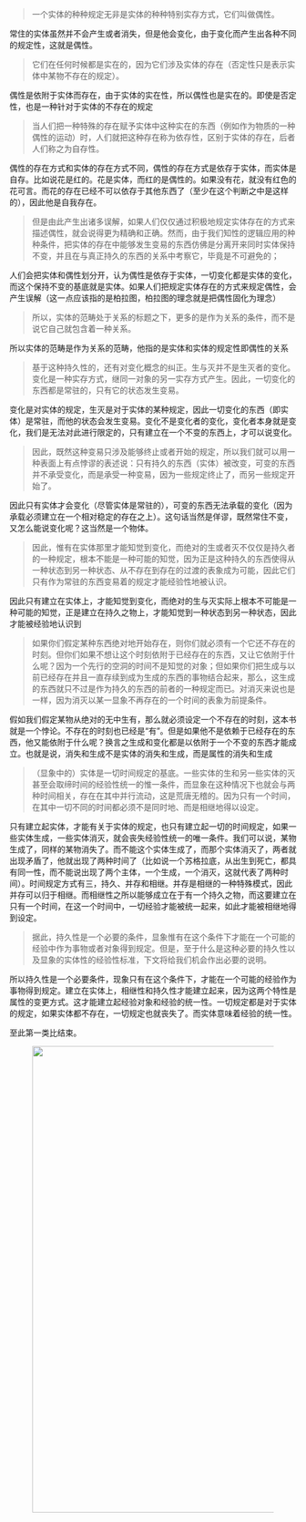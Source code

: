 <blockquote data-pid="2Mk8IeQf">一个实体的种种规定无非是实体的种种特别实存方式，它们叫做偶性。</blockquote><p data-pid="qmgfedGe">常住的实体虽然并不会产生或者消失，但是他会变化，由于变化而产生出各种不同的规定性，这就是偶性。</p><blockquote data-pid="QMv3mg3r">它们在任何时候都是实在的，因为它们涉及实体的存在（否定性只是表示实体中某物不存在的规定）。</blockquote><p data-pid="Yyzvf-xk">偶性是依附于实体而存在，由于实体的实在性，所以偶性也是实在的。即使是否定性，也是一种针对于实体的不存在的规定</p><blockquote data-pid="zCq9CSgu">当人们把一种特殊的存在赋予实体中这种实在的东西（例如作为物质的一种偶性的运动）时，人们就把这种存在称为依存性，区别于实体的存在，后者人们称之为自存性。</blockquote><p data-pid="RUaGXxlm">偶性的存在方式和实体的存在方式不同，偶性的存在方式是依存于实体，而实体是自存。比如说花是红的。花是实体，而红的是偶性的。如果没有花，就没有红色的花可言。而花的存在已经不可以依存于其他东西了（至少在这个判断之中是这样的），因此他是自我存在。</p><blockquote data-pid="RfW_QBTX">但是由此产生出诸多误解，如果人们仅仅通过积极地规定实体存在的方式来描述偶性，就会说得更为精确和正确。然而，由于我们知性的逻辑应用的种种条件，把实体的存在中能够发生变易的东西仿佛是分离开来同时实体保持不变，并且在与真正持久的东西的关系中考察它，毕竟是不可避免的；</blockquote><p data-pid="WL-ysnk_">人们会把实体和偶性划分开，认为偶性是依存于实体，一切变化都是实体的变化，而这个保持不变的基底就是实体。如果人们把规定实体存在的方式来规定偶性，会产生误解（这一点应该指的是柏拉图，柏拉图的理念就是把偶性固化为理念）</p><blockquote data-pid="ptzRzIrC">所以，实体的范畴处于关系的标题之下，更多的是作为关系的条件，而不是说它自己就包含着一种关系。</blockquote><p data-pid="1wzjbuUg">所以实体的范畴是作为关系的范畴，他指的是实体和实体的规定性即偶性的关系</p><blockquote data-pid="sOPMYqIX">基于这种持久性的，还有对变化概念的纠正。生与灭并不是生灭者的变化。变化是一种实存方式，继同一对象的另一实存方式产生。因此，一切变化的东西都是常驻的，只有它的状态发生变易。</blockquote><p data-pid="jazyGbsz">变化是对实体的规定，生灭是对于实体的某种规定，因此一切变化的东西（即实体）是常驻，而他的状态会发生变易。变化不是变化者的变化，变化者本身就是变化，我们是无法对此进行限定的，只有建立在一个不变的东西上，才可以说变化。</p><blockquote data-pid="pzXRQUfL">因此，既然这种变易只涉及能够终止或者开始的规定，所以我们就可以用一种表面上有点悖谬的表述说：只有持久的东西（实体）被改变，可变的东西并不承受变化，而是承受一种变易，因为一些规定终止了，而另一些规定开始了。</blockquote><p data-pid="dk7rlGc-">因此只有实体才会变化（尽管实体是常驻的），可变的东西无法承载的变化（因为承载必须建立在一个相对稳定的存在之上）。这句话当然是佯谬，既然常住不变，又怎么能说变化呢？这当然是一个物体。</p><blockquote data-pid="QCgWznhe">因此，惟有在实体那里才能知觉到变化，而绝对的生或者灭不仅仅是持久者的一种规定，根本不能是一种可能的知觉，因为正是这种持久的东西使得从一种状态到另一种状态、从不存在到存在的过渡的表象成为可能，因此它们只有作为常驻的东西变易着的规定才能经验性地被认识。</blockquote><p data-pid="j-Bdmwsr">因此只有建立在实体上，才能知觉到变化，而绝对的生与灭实际上根本不可能是一种可能的知觉，正是建立在持久之物上，才能知觉到一种状态到另一种状态，因此才能被经验地认识到</p><blockquote data-pid="mfs1fcPs">如果你们假定某种东西绝对地开始存在，则你们就必须有一个它还不存在的时刻。但你们如果不想让这个时刻依附于已经存在的东西，又让它依附于什么呢？因为一个先行的空洞的时间不是知觉的对象；但如果你们把生成与以前已经存在并且一直存续到成为生成的东西的事物结合起来，那么，这生成的东西就只不过是作为持久的东西的前者的一种规定而已。对消灭来说也是一样，因为消灭以某一显象不再存在的一个时间的表象为前提条件。</blockquote><p data-pid="jYH_qxEw">假如我们假定某物从绝对的无中生有，那么就必须设定一个不存在的时刻，这本书就是一个悖论。不存在的时刻也已经是“有”。但是如果他不是依赖于已经存在的东西，他又能依附于什么呢？换言之生成和变化都是以依附于一个不变的东西才能成立。也就是说，消失和生成不是实体的消失和生成，而是属性的消失和生成</p><blockquote data-pid="VV7xgSfW">（显象中的）实体是一切时间规定的基底。一些实体的生和另一些实体的灭甚至会取缔时间的经验性统一的惟一条件，而显象在这种情况下也就会与两种时间相关，存在在其中并行流动，这是荒唐无稽的。因为只有一个时间，在其中一切不同的时间都必须不是同时地、而是相继地得以设定。</blockquote><p data-pid="mb8wNFH8">只有建立起实体，才能有关于实体的规定，也只有建立起一切的时间规定，如果一些实体生成，一些实体消灭，就会丧失经验性统一的唯一条件。我们可以说，某物生成了，同样的某物消失了。而不能这个实体生成了，而那个实体消灭了，两者就出现矛盾了，他就出现了两种时间了（比如说一个苏格拉底，从出生到死亡，都具有同一性，而不能说出现了两个主体，一个生成，一个消灭，这就代表了两种时间）。时间规定方式有三，持久、并存和相继。并存是相继的一种特殊模式，因此并存可以归于相继。而相继性之所以能够成立在于有一个持久之物，而这要建立在只有一个时间，在这一个时间中，一切经验才能被统一起来，如此才能被相继地得到设定。</p><blockquote data-pid="KwcjOPs1">据此，持久性是一个必要的条件，显象惟有在这个条件下才能在一个可能的经验中作为事物或者对象得到规定。但是，至于什么是这种必要的持久性以及显象的实体性的经验性标准，下文将给我们机会作出必要的说明。</blockquote><p data-pid="00ESSYor">所以持久性是一个必要条件，现象只有在这个条件下，才能在一个可能的经验作为事物得到规定。建立在实体上，相继性和持久性才能建立起来，因为这两个特性是属性的变更方式。这才能建立起经验对象和经验的统一性。一切规定都是对于实体的规定，如果实体都不存在，一切规定也就丧失了。而实体意味着经验的统一性。</p><p data-pid="vDQbe0b2">至此第一类比结束。</p><figure data-size="normal"><img src="https://picx.zhimg.com/v2-bcb59343af547009ec46af97cbb9f604_720w.jpg?source=d16d100b" data-caption="" data-size="normal" data-rawwidth="819" data-rawheight="502" class="origin_image zh-lightbox-thumb" width="819" data-original="https://picx.zhimg.com/v2-bcb59343af547009ec46af97cbb9f604_720w.jpg?source=d16d100b"></figure><p></p><p></p>
